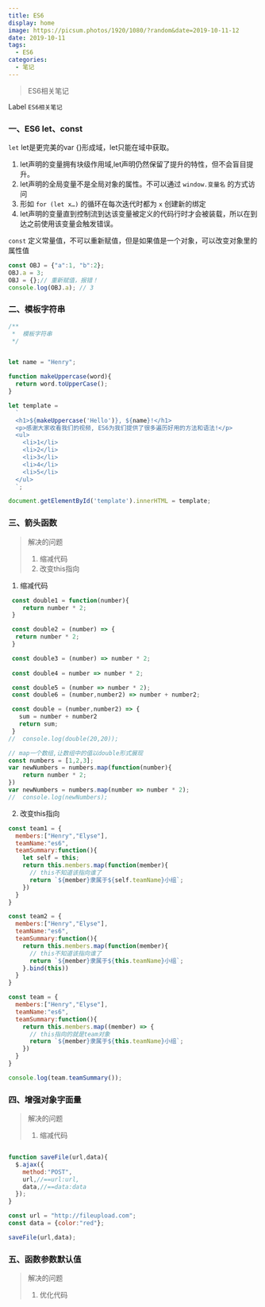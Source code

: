 ```yaml
---
title: ES6
display: home
image: https://picsum.photos/1920/1080/?random&date=2019-10-11-12
date: 2019-10-11
tags: 
  - ES6
categories:
  - 笔记
--- 
```


> ES6相关笔记

Label `ES6相关笔记`

### 一、ES6 let、const
`let`
let是更完美的var
{}形成域，let只能在域中获取。
1. let声明的变量拥有块级作用域,let声明仍然保留了提升的特性，但不会盲目提升。
2. let声明的全局变量不是全局对象的属性。不可以通过 `window.变量名` 的方式访问
3. 形如 `for (let x…)` 的循环在每次迭代时都为 `x` 创建新的绑定
4. let声明的变量直到控制流到达该变量被定义的代码行时才会被装载，所以在到达之前使用该变量会触发错误。

`const`
定义常量值，不可以重新赋值，但是如果值是一个对象，可以改变对象里的属性值
``` js
const OBJ = {"a":1, "b":2};
OBJ.a = 3;
OBJ = {};// 重新赋值，报错！
console.log(OBJ.a); // 3
```

### 二、模板字符串

``` js
/**
 *  模板字符串
 */


let name = "Henry";

function makeUppercase(word){
  return word.toUpperCase();
}

let template = 
  `
  <h1>${makeUppercase('Hello')}, ${name}!</h1>
  <p>感谢大家收看我们的视频, ES6为我们提供了很多遍历好用的方法和语法!</p>
  <ul>
    <li>1</li>
    <li>2</li>
    <li>3</li>
    <li>4</li>
    <li>5</li>
  </ul>
  `;

document.getElementById('template').innerHTML = template;
```

### 三、箭头函数
> 解决的问题
>    1. 缩减代码
>    2. 改变this指向

1. 缩减代码
``` js  
 const double1 = function(number){
    return number * 2;
 }

 const double2 = (number) => {
  return number * 2;
 }

 const double3 = (number) => number * 2;
 
 const double4 = number => number * 2;

 const double5 = (number => number * 2);
 const double6 = (number,number2) => number + number2;

 const double = (number,number2) => {
   sum = number + number2 
   return sum;
 }
//  console.log(double(20,20));

// map一个数组,让数组中的值以double形式展现
const numbers = [1,2,3];
var newNumbers = numbers.map(function(number){
    return number * 2;
})
var newNumbers = numbers.map(number => number * 2);
//  console.log(newNumbers);
```

2. 改变this指向
``` js
const team1 = {
  members:["Henry","Elyse"],
  teamName:"es6",
  teamSummary:function(){
    let self = this;
    return this.members.map(function(member){
      // this不知道该指向谁了
      return `${member}隶属于${self.teamName}小组`;
    })
  }
}

const team2 = {
  members:["Henry","Elyse"],
  teamName:"es6",
  teamSummary:function(){
    return this.members.map(function(member){
      // this不知道该指向谁了
      return `${member}隶属于${this.teamName}小组`;
    }.bind(this))
  }
}

const team = {
  members:["Henry","Elyse"],
  teamName:"es6",
  teamSummary:function(){
    return this.members.map((member) => {
      // this指向的就是team对象
      return `${member}隶属于${this.teamName}小组`;
    })
  }
}

console.log(team.teamSummary());

```

### 四、增强对象字面量
> 解决的问题
>    1. 缩减代码

``` js

function saveFile(url,data){
  $.ajax({
    method:"POST",
    url,//==url:url,
    data,//==data:data
  });
}

const url = "http://fileupload.com";
const data = {color:"red"};

saveFile(url,data);
```

### 五、函数参数默认值
> 解决的问题
>    1. 优化代码
